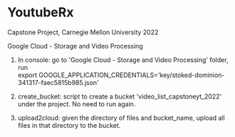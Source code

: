 # YoutubeRx
Capstone Project, Carnegie Mellon University 2022



Google Cloud - Storage and Video Processing

1. In console: go to 'Google Cloud - Storage and Video Processing' folder, run  
  export GOOGLE_APPLICATION_CREDENTIALS='key/stoked-dominion-341317-faec5815b985.json'

2. create_bucket: script to create a bucket 'video_list_capstoneyt_2022' under the project. No need to run again.

3. upload2cloud: given the directory of files and bucket_name, upload all files in that directory to the bucket.
